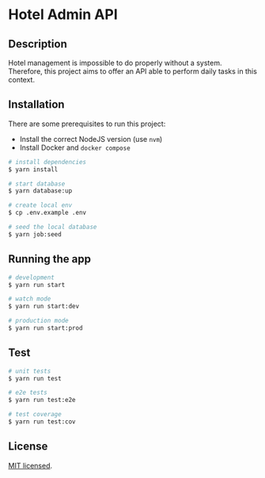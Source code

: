 # Hotel Admin API

## Description

Hotel management is impossible to do properly without a system. Therefore, this project aims to offer an API able to perform daily tasks in this context.

## Installation

There are some prerequisites to run this project:

- Install the correct NodeJS version (use `nvm`)
- Install Docker and `docker compose`

```bash
# install dependencies
$ yarn install

# start database
$ yarn database:up

# create local env
$ cp .env.example .env

# seed the local database
$ yarn job:seed
```

## Running the app

```bash
# development
$ yarn run start

# watch mode
$ yarn run start:dev

# production mode
$ yarn run start:prod
```

## Test

```bash
# unit tests
$ yarn run test

# e2e tests
$ yarn run test:e2e

# test coverage
$ yarn run test:cov
```

## License

[MIT licensed](LICENSE).
